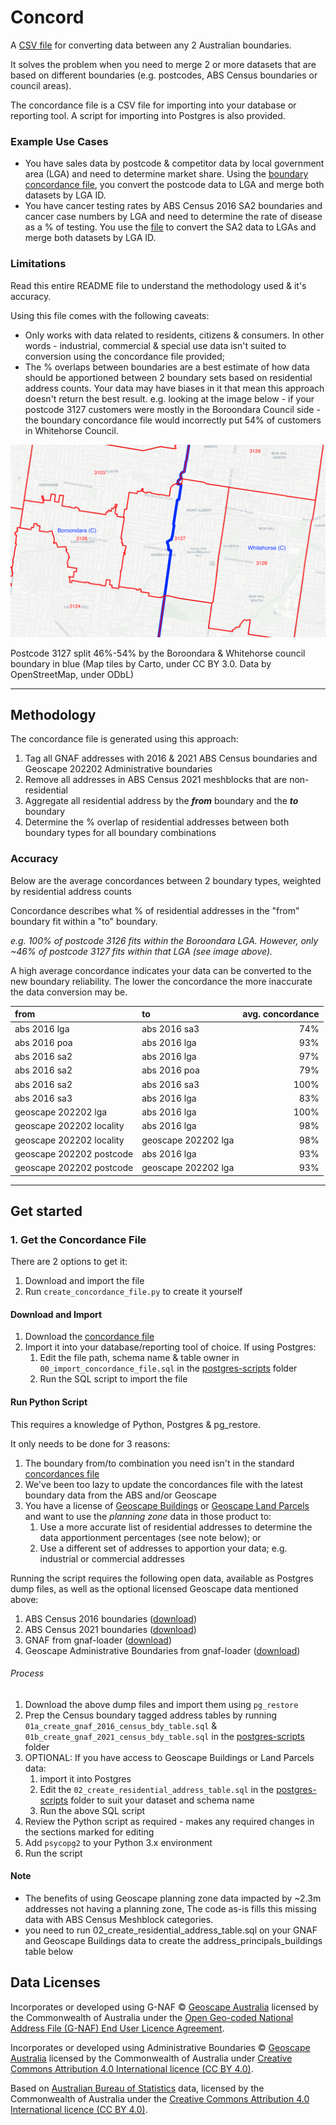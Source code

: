 # Concord

A [CSV file](/data) for converting data between any 2 Australian boundaries.

It solves the problem when you need to merge 2 or more datasets that are based on different boundaries (e.g. postcodes, ABS Census boundaries or council areas).

The concordance file is a CSV file for importing into your database or reporting tool. A script for importing into Postgres is also provided.

### Example Use Cases

- You have sales data by postcode & competitor data by local government area (LGA) and need to determine market share. Using the [boundary concordance file](/data), you convert the postcode data to LGA and merge both datasets by LGA ID.
- You have cancer testing rates by ABS Census 2016 SA2 boundaries and cancer case numbers by LGA and need to determine the rate of disease as a % of testing. You use the [file](/data) to convert the SA2 data to LGAs and merge both datasets by LGA ID.

### Limitations

Read this entire README file to understand the methodology used & it's accuracy.

Using this file comes with the following caveats:
- Only works with data related to residents, citizens & consumers. In other words - industrial, commercial & special use data isn't suited to conversion using the concordance file provided;
- The % overlaps between boundaries are a best estimate of how data should be apportioned between 2 boundary sets based on residential address counts. Your data may have biases in it that mean this approach doesn't return the best result. e.g. looking at the image below - if your postcode 3127 customers were mostly in the Boroondara Council side - the boundary concordance file would incorrectly put 54% of customers in Whitehorse Council.

![pc_vs_lga.png](pc_vs_lga.png "ABS 2016 Postcodes (pink) vs LGAs (blue)")

Postcode 3127 split 46%-54% by the Boroondara & Whitehorse council boundary in blue (Map tiles by Carto, under CC BY 3.0. Data by OpenStreetMap, under ODbL)

****

## Methodology

The concordance file is generated using this approach:

1. Tag all GNAF addresses with 2016 & 2021 ABS Census boundaries and Geoscape 202202 Administrative boundaries 
2. Remove all addresses in ABS Census 2021 meshblocks that are non-residential
3. Aggregate all residential address by the _**from**_ boundary and the _**to**_ boundary
4. Determine the % overlap of residential addresses between both boundary types for all boundary combinations

### Accuracy

Below are the average concordances between 2 boundary types, weighted by residential address counts

Concordance describes what % of residential addresses in the "from" boundary fit within a "to" boundary.

_e.g. 100% of postcode 3126 fits within the Boroondara LGA. However, only ~46% of postcode 3127 fits within that LGA (see image above)._

A high average concordance indicates your data can be converted to the new boundary reliability. The lower the concordance the more inaccurate the data conversion may be. 

| from                     | to                  | avg. concordance |
|:-------------------------|:--------------------|-----------------:|
| abs 2016 lga             | abs 2016 sa3             |         74% |
| abs 2016 poa             | abs 2016 lga             |         93% |
| abs 2016 sa2             | abs 2016 lga             |         97% |
| abs 2016 sa2             | abs 2016 poa             |         79% |
| abs 2016 sa2             | abs 2016 sa3             |        100% |
| abs 2016 sa3             | abs 2016 lga             |         83% |
| geoscape 202202 lga      | abs 2016 lga             |        100% |
| geoscape 202202 locality | abs 2016 lga             |         98% |
| geoscape 202202 locality | geoscape 202202 lga      |         98% |
| geoscape 202202 postcode | abs 2016 lga             |         93% |
| geoscape 202202 postcode | geoscape 202202 lga      |         93% |

****

## Get started

### 1. Get the Concordance File

There are 2 options to get it:
1. Download and import the file 
2. Run `create_concordance_file.py` to create it yourself

#### Download and Import

1. Download the [concordance file](/data)
2. Import it into your database/reporting tool of choice. If using Postgres:
    1. Edit the file path, schema name & table owner in `00_import_concordance_file.sql` in the [postgres-scripts](/postgres-scripts) folder
    2. Run the SQL script to import the file  

#### Run Python Script

This requires a knowledge of Python, Postgres & pg_restore.

It only needs to be done for 3 reasons:
1. The boundary from/to combination you need isn't in the standard [concordances file](/data)
2. We've been too lazy to update the concordances file with the latest boundary data from the ABS and/or Geoscape
3. You have a license of [Geoscape Buildings](https://geoscape.com.au/data/buildings/) or [Geoscape Land Parcels](https://geoscape.com.au/data/land-parcels/) and want to use the _planning zone_ data in those product to:
    1. Use a more accurate list of residential addresses to determine the data apportionment percentages (see note below); or
    2. Use a different set of addresses to apportion your data; e.g. industrial or commercial addresses

Running the script requires the following open data, available as Postgres dump files, as well as the optional licensed Geoscape data mentioned above:
1. ABS Census 2016 boundaries ([download](https://minus34.com/opendata/census-2016/census_2016_bdys.dmp))
2. ABS Census 2021 boundaries ([download](https://minus34.com/opendata/census-2021/census_2021_bdys.dmp))
3. GNAF from gnaf-loader ([download](https://minus34.com/opendata/geoscape-202202/gnaf-202202.dmp))
4. Geoscape Administrative Boundaries from gnaf-loader ([download](https://minus34.com/opendata/geoscape-202202/admin-bdys-202202.dmp))

###### Process

1. Download the above dump files and import them using `pg_restore`
2. Prep the Census boundary tagged address tables by running `01a_create_gnaf_2016_census_bdy_table.sql` & `01b_create_gnaf_2021_census_bdy_table.sql` in the [postgres-scripts](/postgres-scripts) folder
3. OPTIONAL: If you have access to Geoscape Buildings or Land Parcels data:
    1. import it into Postgres
    2. Edit the `02_create_residential_address_table.sql` in the [postgres-scripts](/postgres-scripts) folder to suit your dataset and schema name
    3. Run the above SQL script
4. Review the Python script as required - makes any required changes in the sections marked for editing
5. Add `psycopg2` to your Python 3.x environment
6. Run the script

#### Note
 - The benefits of using Geoscape planning zone data impacted by ~2.3m addresses not having a planning zone, The code as-is fills this missing data with ABS Census Meshblock categories.
 - you need to run 02_create_residential_address_table.sql on your GNAF and Geoscape Buildings data to create the address_principals_buildings table below

## Data Licenses

Incorporates or developed using G-NAF © [Geoscape Australia](https://geoscape.com.au/legal/data-copyright-and-disclaimer/) licensed by the Commonwealth of Australia under the [Open Geo-coded National Address File (G-NAF) End User Licence Agreement](https://data.gov.au/dataset/ds-dga-19432f89-dc3a-4ef3-b943-5326ef1dbecc/distribution/dist-dga-09f74802-08b1-4214-a6ea-3591b2753d30/details?q=).

Incorporates or developed using Administrative Boundaries © [Geoscape Australia](https://geoscape.com.au/legal/data-copyright-and-disclaimer/) licensed by the Commonwealth of Australia under [Creative Commons Attribution 4.0 International licence (CC BY 4.0)](https://creativecommons.org/licenses/by/4.0/).

Based on [Australian Bureau of Statistics](https://www.abs.gov.au/websitedbs/d3310114.nsf/Home/Attributing+ABS+Material) data, licensed by the Commonwealth of Australia under the [Creative Commons Attribution 4.0 International licence (CC BY 4.0)](https://creativecommons.org/licenses/by/4.0/).
